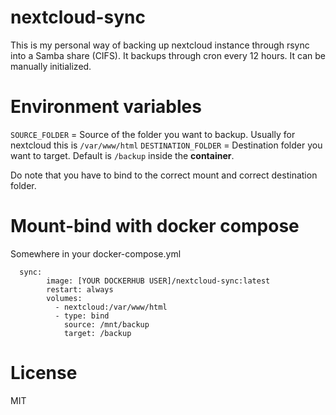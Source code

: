# nextcloud-sync

This is my personal way of backing up nextcloud instance through rsync into a Samba share (CIFS). It backups through cron every 12 hours. It can be manually initialized.

# Environment variables

`SOURCE_FOLDER` = Source of the folder you want to backup. Usually for nextcloud this is `/var/www/html`
`DESTINATION_FOLDER` = Destination folder you want to target. Default is `/backup` inside the **container**.

Do note that you have to bind to the correct mount and correct destination folder.

# Mount-bind with docker compose

Somewhere in your docker-compose.yml

```
  sync:
        image: [YOUR DOCKERHUB USER]/nextcloud-sync:latest
        restart: always
        volumes:
          - nextcloud:/var/www/html
          - type: bind
            source: /mnt/backup
            target: /backup
```

# License

MIT
